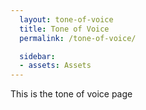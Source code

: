 ```yaml
---
  layout: tone-of-voice
  title: Tone of Voice
  permalink: /tone-of-voice/

  sidebar:
  - assets: Assets
---
```


This is the tone of voice page
